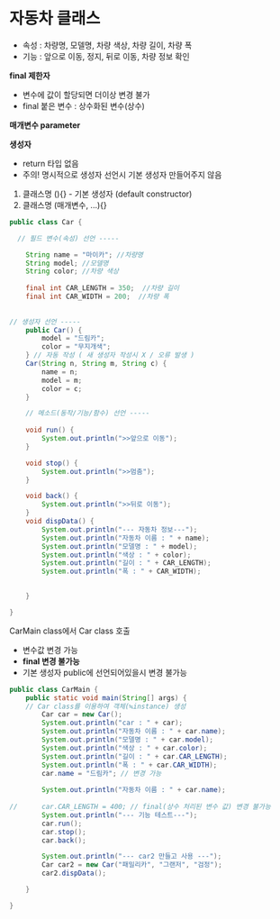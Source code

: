 # 자동차 클래스

- 속성 : 차량명, 모델명, 차량 색상, 차량 길이, 차량 폭
- 기능 : 앞으로 이동, 정지, 뒤로 이동, 차량 정보 확인

**final 제한자**
- 변수에 값이 할당되면 더이상 변경 불가
- final 붙은 변수 : 상수화된 변수(상수)

**매개변수 parameter**

**생성자**
- return 타입 없음
- 주의! 명시적으로 생성자 선언시 기본 생성자 만들어주지 않음

1. 클래스명 (){} - 기본 생성자 (default constructor)
2. 클래스명 (매개변수, ...){}

```java
public class Car {

  // 필드 변수(속성) 선언 -----

	String name = "마이카"; //차량명
	String model; //모델명
	String color; //차량 색상
	
	final int CAR_LENGTH = 350;  //차량 길이
	final int CAR_WIDTH = 200;  //차량 폭
	
	
// 생성자 선언 -----
	public Car() {
		model = "드림카";
		color = "무지개색";
	} // 자동 작성 ( 새 생성자 작성시 X / 오류 발생 )
	Car(String n, String m, String c) { 
		name = n;
		model = m;
		color = c;
	}

	// 메소드(동작/기능/함수) 선언 -----
	
	void run() {
		System.out.println(">>앞으로 이동");
	}

	void stop() {
		System.out.println(">>멈춤");
	}

	void back() {
		System.out.println(">>뒤로 이동");
	}
	void dispData() {
		System.out.println("--- 자동차 정보---");
		System.out.println("자동차 이름 : " + name);
		System.out.println("모델명 : " + model);
		System.out.println("색상 : " + color);
		System.out.println("길이 : " + CAR_LENGTH);
		System.out.println("폭 : " + CAR_WIDTH);

		
	}

}
```

CarMain class에서 Car class 호출
- 변수값 변경 가능
- **final 변경 불가능**
- 기본 생성자 public에 선언되어있을시 변경 불가능
```java
public class CarMain {
	public static void main(String[] args) {
	// Car class를 이용하여 객체(≒instance) 생성
		Car car = new Car();
		System.out.println("car : " + car);
		System.out.println("자동차 이름 : " + car.name);
		System.out.println("모델명 : " + car.model);
		System.out.println("색상 : " + car.color);
		System.out.println("길이 : " + car.CAR_LENGTH);
		System.out.println("폭 : " + car.CAR_WIDTH);
		car.name = "드림카"; // 변경 가능
		
		System.out.println("자동차 이름 : " + car.name);
		
//		car.CAR_LENGTH = 400; // final(상수 처리된 변수 값) 변경 불가능
		System.out.println("--- 기능 테스트---");
		car.run();
		car.stop();
		car.back();

		System.out.println("--- car2 만들고 사용 ---");
		Car car2 = new Car("패밀리카", "그랜저", "검정");
		car2.dispData();

	}

}
```

